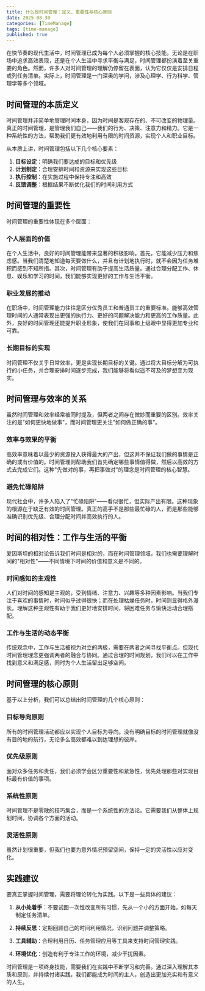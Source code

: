 ```yaml
---
title: 什么是时间管理：定义、重要性与核心原则
date: 2025-08-30
categories: [TimeManage]
tags: [time-manage]
published: true
---
```


在快节奏的现代生活中，时间管理已成为每个人必须掌握的核心技能。无论是在职场中追求高效表现，还是在个人生活中寻求平衡与满足，时间管理都扮演着至关重要的角色。然而，许多人对时间管理的理解仍停留在表面，认为它仅仅是安排日程或列任务清单。实际上，时间管理是一门深奥的学问，涉及心理学、行为科学、管理学等多个领域。

## 时间管理的本质定义

时间管理并非简单地管理时间本身，因为时间是客观存在的、不可改变的物理量。真正的时间管理，是管理我们自己——我们的行为、决策、注意力和精力。它是一种系统性的方法，帮助我们更有效地利用有限的时间资源，实现个人和职业目标。

从本质上讲，时间管理包括以下几个核心要素：
1. **目标设定**：明确我们要达成的目标和优先级
2. **计划制定**：合理安排时间和资源来实现这些目标
3. **执行控制**：在实施过程中保持专注和高效
4. **反馈调整**：根据结果不断优化我们的时间利用方式

## 时间管理的重要性

时间管理的重要性体现在多个层面：

### 个人层面的价值
在个人生活中，良好的时间管理能带来显著的积极影响。首先，它能减少压力和焦虑感。当我们清楚地知道每天要做什么，并且有计划地执行时，就不会因为任务堆积而感到不知所措。其次，时间管理有助于提高生活质量。通过合理分配工作、休息、娱乐和学习的时间，我们能够实现更好的工作与生活平衡。

### 职业发展的推动
在职场中，时间管理能力往往是区分优秀员工和普通员工的重要标准。能够高效管理时间的人通常表现出更强的执行力、更好的问题解决能力和更高的工作质量。此外，良好的时间管理还能提升职业形象，使我们在同事和上级眼中显得更加专业和可靠。

### 长期目标的实现
时间管理不仅关乎日常效率，更是实现长期目标的关键。通过将大目标分解为可执行的小任务，并合理安排时间逐步完成，我们能够将看似遥不可及的梦想变为现实。

## 时间管理与效率的关系

虽然时间管理和效率经常被同时提及，但两者之间存在微妙而重要的区别。效率关注的是"如何更快地做事"，而时间管理更关注"如何做正确的事"。

### 效率与效果的平衡
高效率意味着以最少的资源投入获得最大的产出，但这并不保证我们做的事情是正确的或有价值的。时间管理则帮助我们首先确定哪些事情值得做，然后以高效的方式去完成它们。这种"先做对的事，再把事做对"的理念是时间管理的核心智慧。

### 避免忙碌陷阱
现代社会中，许多人陷入了"忙碌陷阱"——看似很忙，但实际产出有限。这种现象的根源在于缺乏有效的时间管理。真正的高手不是那些最忙碌的人，而是那些能够准确识别优先级、合理分配时间并高效执行的人。

## 时间的相对性：工作与生活的平衡

爱因斯坦的相对论告诉我们时间是相对的，而在时间管理领域，我们也需要理解时间的"相对性"——不同情境下时间的价值和意义是不同的。

### 时间感知的主观性
人们对时间的感知是主观的，受到情绪、注意力、兴趣等多种因素影响。当我们专注于喜欢的事情时，时间似乎过得很快；而在处理枯燥任务时，时间则显得格外漫长。理解这种主观性有助于我们更好地安排时间，将困难任务与愉快活动合理搭配。

### 工作与生活的动态平衡
传统观念中，工作与生活被视为对立的两极，需要在两者之间寻找平衡点。但现代时间管理理念更强调两者的融合与协同。通过合理的时间规划，我们可以在工作中找到意义和满足感，同时为个人生活留出足够空间。

## 时间管理的核心原则

基于以上分析，我们可以总结出时间管理的几个核心原则：

### 目标导向原则
所有的时间管理活动都应以实现个人目标为导向。没有明确目标的时间管理就像没有目的地的航行，无论多么高效都难以到达理想的彼岸。

### 优先级原则
面对众多任务和责任，我们必须学会区分重要性和紧急性，优先处理那些对实现目标最有价值的事项。

### 系统性原则
时间管理不是零散的技巧集合，而是一个系统性的方法论。它需要我们从整体上规划时间，协调各个方面的活动。

### 灵活性原则
虽然计划很重要，但我们也要为意外情况预留空间，保持一定的灵活性以应对变化。

## 实践建议

要真正掌握时间管理，需要将理论转化为实践。以下是一些具体的建议：

1. **从小处着手**：不要试图一次性改变所有习惯，先从一个小的方面开始，如每天制定任务清单。

2. **持续反思**：定期回顾自己的时间利用情况，识别问题并调整策略。

3. **工具辅助**：合理利用日历、任务管理应用等工具来支持时间管理实践。

4. **环境优化**：创造有利于专注工作的环境，减少干扰因素。

时间管理是一项终身技能，需要我们在实践中不断学习和完善。通过深入理解其本质和原则，并持续付诸实践，我们都能成为时间的主人，创造出更加充实和有意义的人生。